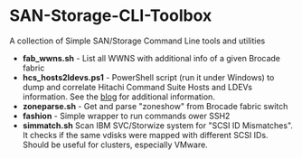 # SAN-Storage-CLI-Toolbox
A collection of Simple SAN/Storage Command Line tools and utilities

* **fab_wwns.sh** - List all WWNS with additional info of a given Brocade fabric
* **hcs_hosts2ldevs.ps1** - PowerShell script (run it under Windows) to dump and correlate Hitachi Command Suite Hosts and LDEVs information. See the [blog](https://mezzantrop.wordpress.com/2016/11/30/fetching-data-from-hitachi-command-suite-with-hicommandcli-and-powershell/) for additional information.
* **zoneparse.sh** - Get and parse "zoneshow" from Brocade fabric switch
* **fashion** - Simple wrapper to run commands ower SSH2
* **simmatch.sh** Scan IBM SVC/Storwize system for "SCSI ID Mismatches". It checks if the same vdisks were mapped with different SCSI IDs. Should be useful for clusters, especially VMware.
